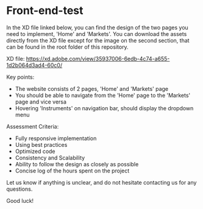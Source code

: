 # Front-end-test

In the XD file linked below, you can find the design of the two pages you need to implement, 'Home' and 'Markets'.
You can download the assets directly from the XD file except for the image on the second section, that can be found in the root folder of this repository.

XD file: https://xd.adobe.com/view/35937006-6edb-4c74-a655-1d2b064d3ad4-60c0/

Key points:
- The website consists of 2 pages, 'Home' and 'Markets' page
- You should be able to navigate from the 'Home' page to the 'Markets' page and vice versa
- Hovering 'Instruments' on navigation bar, should display the dropdown menu

Assessment Criteria:
- Fully responsive implementation
- Using best practices
- Optimized code
- Consistency and Scalability
- Ability to follow the design as closely as possible
- Concise log of the hours spent on the project

Let us know if anything is unclear, and do not hesitate contacting us for any questions.

Good luck!
